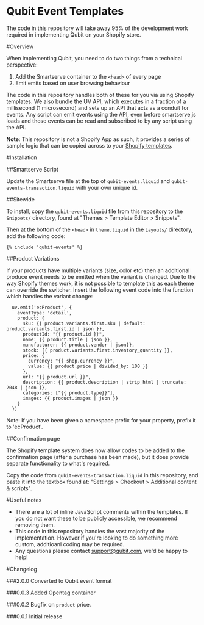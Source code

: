 Qubit Event Templates
====================================
The code in this repository will take away 95% of the development work required in implementing Qubit on your Shopify store.

#Overview

When implementing Qubit, you need to do two things from a technical perspective:

1. Add the Smartserve container to the `<head>` of every page
2. Emit emits based on user browsing behaviour

The code in this repository handles both of these for you via using Shopify templates. We also bundle the UV API, which executes in a fraction of a millisecond (1 microsecond) and sets up an API that acts as a conduit for events. Any script can emit events using the API, even before smartserve.js loads and those events can be read and subscribed to by any script using the API.

__Note__: This repository is not a Shopify App as such, it provides a series of sample logic that can be copied across to your [Shopify templates](http://docs.shopify.com/themes).


#Installation

##Smartserve Script

Update the Smartserve file at the top of `qubit-events.liquid` and `qubit-events-transaction.liquid` with your own unique id.

##Sitewide

To install, copy the `qubit-events.liquid` file from this repository to the `Snippets/` directory, found at "Themes > Template Editor > Snippets".

Then at the bottom of the `<head>` in `theme.liquid` in the `Layouts/` directory, add the following code:

```liquid
{% include 'qubit-events' %}
```
##Product Variations

If your products have multiple variants (size, color etc) then an additional produce event needs to be emitted when the variant is changed. Due to the way Shopify themes work, it is not possible to template this as each theme can override the switcher. Insert the following event code into the function which handles the variant change:
```
  uv.emit('ecProduct', {
    eventType: 'detail',
    product: {
      sku: {{ product.variants.first.sku | default: product.variants.first.id | json }},
      productId: "{{ product.id }}",
      name: {{ product.title | json }},
      manufacturer: {{ product.vendor | json}},
      stock: {{ product.variants.first.inventory_quantity }},
      price: {
        currency: "{{ shop.currency }}",
        value: {{ product.price | divided_by: 100 }}
      },
      url: "{{ product.url }}",
      description: {{ product.description | strip_html | truncate: 2048 | json }},
      categories: ["{{ product.type}}"],
      images: {{ product.images | json }}
    }
  })
```
Note: If you have been given a namespace prefix for your property, prefix it to 'ecProduct'.

##Confirmation page

The Shopify template system does now allow codes to be added to the confirmation page (after a purchase has been made), but it does provide separate functionality to what's required.

Copy the code from `qubit-events-transaction.liquid` in this repository, and paste it into the textbox found at: "Settings > Checkout > Additional content & scripts".



#Useful notes

* There are a lot of inline JavaScript comments within the templates. If you do not want these to be publicly accessible, we recommend removing them.
* This code in this repository handles the vast majority of the implementation. However if you're looking to do something more custom, additioanl coding may be required.
* Any questions please contact [support@qubit.com](mailto:support@qubit.com), we'd be happy to help!



#Changelog

###2.0.0
Converted to Qubit event format

###0.0.3
Added Opentag container

###0.0.2
Bugfix on `product` price.

###0.0.1
Initial release
